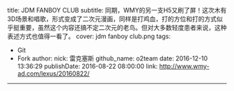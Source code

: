 title: JDM FANBOY CLUB
subtitle: 同期，WMY的另一支H5又刷了屏！这次木有3D场景和唱歌，形式变成了二次元漫画，同样是打鸡血，打的方位和打的方式似乎挺重要，虽然这个内容还搞不定二次元的老鸟。但对大多数轻度患者来说，这种表述方式也值得一看了。
cover: jdm fanboy club.png
tags:
  - Git
  - Fork
author:
  nick: 雷克塞斯
  github_name: o2team
date: 2016-12-10 13:36:29
publishDate: 2016-08-22 08:00:00
link: http://www.wmy-ad.com/lexus/20160822/
---

<!-- more -->
